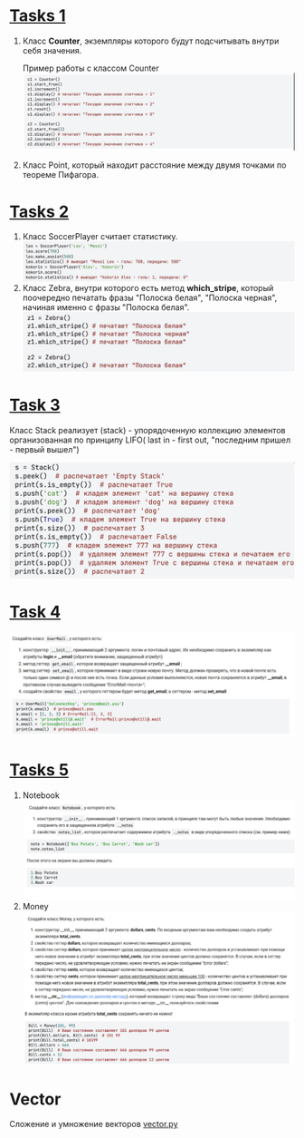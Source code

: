 # [Tasks 1](tasks_1.py)
1. Класс **Counter**, экземпляры которого будут подсчитывать внутри себя значения.

    Пример работы с классом Counter![Counter](imag/Counter.png)

2. Класс Point, который находит расстояние между двумя точками по теореме Пифагора.

# [Tasks 2](tasks_2.py)

1. Класс SoccerPlayer считает статистику. ![SoccerPlayer](imag/SoccerPlayer.png)
2. Класс Zebra, внутри которого есть метод **which_stripe**, который поочередно печатать фразы "Полоска белая",
"Полоска черная", начиная именно с фразы "Полоска белая".![Zebra](imag/Zebra.png)

# [Task 3](task_3.py)
Класс Stack реализует (stack) - упорядоченную коллекцию элементов организованная по принципу LIFO(
last in - first out, "последним пришел - первый вышел")

![Stack](imag/Stack.png)

# [Task 4](task_4.py)
![UserMail](imag/UserMail.jpg)

# [Tasks 5](tasks_5.py)
1. Notebook
![Notebook](imag/Notebook.jpg)
2. Money
![Money](imag/Money.jpg)

# Vector
Сложение и умножение векторов [vector.py](vector.py)




